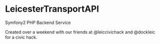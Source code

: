 LeicesterTransportAPI
=====================

Symfony2 PHP Backend Service

Created over a weekend with our friends at @leiccivichack and @dockleic for a civic hack.
